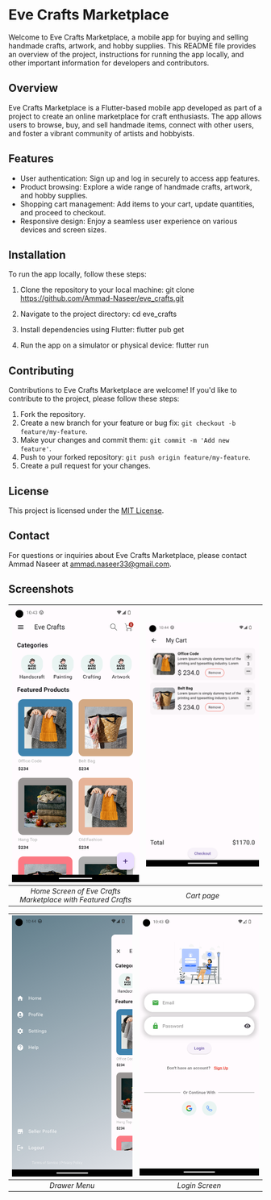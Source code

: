 # Eve Crafts Marketplace

Welcome to Eve Crafts Marketplace, a mobile app for buying and selling handmade crafts, artwork, and hobby supplies. This README file provides an overview of the project, instructions for running the app locally, and other important information for developers and contributors.

## Overview

Eve Crafts Marketplace is a Flutter-based mobile app developed as part of a project to create an online marketplace for craft enthusiasts. The app allows users to browse, buy, and sell handmade items, connect with other users, and foster a vibrant community of artists and hobbyists.

## Features

- User authentication: Sign up and log in securely to access app features.
- Product browsing: Explore a wide range of handmade crafts, artwork, and hobby supplies.
- Shopping cart management: Add items to your cart, update quantities, and proceed to checkout.
- Responsive design: Enjoy a seamless user experience on various devices and screen sizes.

## Installation

To run the app locally, follow these steps:

1. Clone the repository to your local machine:
  git clone <https://github.com/Ammad-Naseer/eve_crafts.git>

2. Navigate to the project directory:
   cd eve_crafts

3. Install dependencies using Flutter:
   flutter pub get

4. Run the app on a simulator or physical device:
   flutter run

## Contributing

Contributions to Eve Crafts Marketplace are welcome! If you'd like to contribute to the project, please follow these steps:

1. Fork the repository.
2. Create a new branch for your feature or bug fix: `git checkout -b feature/my-feature`.
3. Make your changes and commit them: `git commit -m 'Add new feature'`.
4. Push to your forked repository: `git push origin feature/my-feature`.
5. Create a pull request for your changes.

## License

This project is licensed under the [MIT License](LICENSE).

## Contact

For questions or inquiries about Eve Crafts Marketplace, please contact Ammad Naseer at <ammad.naseer33@gmail.com>.

## Screenshots

| ![Home Screen](screenshots/home.png) | ![Cart Screen](screenshots/cart.png) |
| :-----------------------------------: | :-----------------------------------: |
| *Home Screen of Eve Crafts Marketplace with Featured Crafts* | *Cart page* |

| ![Drawer](screenshots/drawer.png) | ![Login Screen](screenshots/login.png) |
| :--------------------------------: | :------------------------------------: |
| *Drawer Menu* | *Login Screen* |
